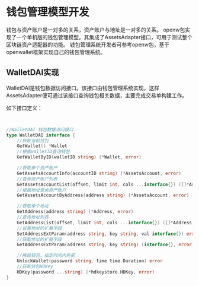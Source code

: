 # 钱包管理模型开发

钱包与资产账户是一对多的关系，资产账户与地址是一对多的关系。
openw包实现了一个单机版的钱包管理模型。其集成了AssetsAdapter接口，可用于测试整个区块链资产适配器的功能。
钱包管理系统开发者可参考openw包，基于openwallet框架实现自己的钱包管理系统。

## WalletDAI实现

WalletDAI是钱包数据访问接口。该接口由钱包管理系统实现，这样AssetsAdapter便可通过该接口查询钱包相关数据，主要完成交易单构建工作。

如下接口定义：

```go


//WalletDAI 钱包数据访问接口
type WalletDAI interface {
	//获取当前钱包
	GetWallet() *Wallet
	//根据walletID查询钱包
	GetWalletByID(walletID string) (*Wallet, error)

	//获取单个资产账户
	GetAssetsAccountInfo(accountID string) (*AssetsAccount, error)
	//查询资产账户列表
	GetAssetsAccountList(offset, limit int, cols ...interface{}) ([]*AssetsAccount, error)
	//根据地址查询资产账户
	GetAssetsAccountByAddress(address string) (*AssetsAccount, error)

	//获取单个地址
	GetAddress(address string) (*Address, error)
	//查询地址列表
	GetAddressList(offset, limit int, cols ...interface{}) ([]*Address, error)
	//设置地址的扩展字段
	SetAddressExtParam(address string, key string, val interface{}) error
	//获取地址的扩展字段
	GetAddressExtParam(address string, key string) (interface{}, error)

	//解锁钱包，指定时间内免密
	UnlockWallet(password string, time time.Duration) error
	//获取钱包HDKey
	HDKey(password ...string) (*hdkeystore.HDKey, error)
}

```